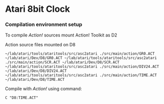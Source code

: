 # Atari 8bit Clock

### Compilation environment setup
To compile *Action!* sources mount Action! Toolkit as D2

Action source files mounted on D8


`
~/lab/atari/tools/ataritools/src/asc2atari ./src/main/action/GR0.ACT ~/lab/atari/Dev/D8/GR0.ACT
~/lab/atari/tools/ataritools/src/asc2atari ./src/main/action/SCR.ACT ~/lab/atari/Dev/D8/SCR.ACT
~/lab/atari/tools/ataritools/src/asc2atari ./src/main/action/DIV24.ACT ~/lab/atari/Dev/D8/DIV24.ACT
~/lab/atari/tools/ataritools/src/asc2atari ./src/main/action/TIME.ACT ~/lab/atari/Dev/D8/TIME.ACT
`

Compile with *Action!* using command:

`C "D8:TIME.ACT"`

